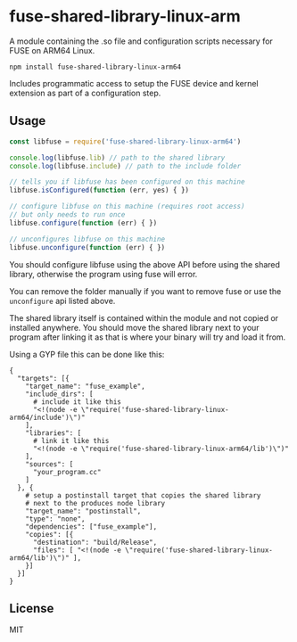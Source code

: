 # fuse-shared-library-linux-arm
A module containing the .so file and configuration scripts necessary for FUSE on ARM64 Linux.

```
npm install fuse-shared-library-linux-arm64
```

Includes programmatic access to setup the FUSE device and kernel extension as part of a configuration step.

## Usage

``` js
const libfuse = require('fuse-shared-library-linux-arm64')

console.log(libfuse.lib) // path to the shared library
console.log(libfuse.include) // path to the include folder

// tells you if libfuse has been configured on this machine
libfuse.isConfigured(function (err, yes) { })

// configure libfuse on this machine (requires root access)
// but only needs to run once
libfuse.configure(function (err) { })

// unconfigures libfuse on this machine
libfuse.unconfigure(function (err) { })
```

You should configure libfuse using the above API before using the
shared library, otherwise the program using fuse will error.

You can remove the folder manually if you want to remove fuse or use the
`unconfigure` api listed above.

The shared library itself is contained within the module and not copied
or installed anywhere. You should move the shared library next to your
program after linking it as that is where your binary will try and load it from.

Using a GYP file this can be done like this:

```
{
  "targets": [{
    "target_name": "fuse_example",
    "include_dirs": [
      # include it like this
      "<!(node -e \"require('fuse-shared-library-linux-arm64/include')\")"
    ],
    "libraries": [
      # link it like this
      "<!(node -e \"require('fuse-shared-library-linux-arm64/lib')\")"
    ],
    "sources": [
      "your_program.cc"
    ]
  }, {
    # setup a postinstall target that copies the shared library
    # next to the produces node library
    "target_name": "postinstall",
    "type": "none",
    "dependencies": ["fuse_example"],
    "copies": [{
      "destination": "build/Release",
      "files": [ "<!(node -e \"require('fuse-shared-library-linux-arm64/lib')\")" ],
    }]
  }]
}
```

## License

MIT
